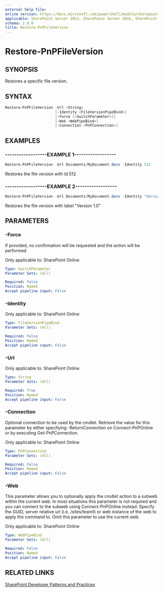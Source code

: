 ```yaml
---
external help file:
online version: https://docs.microsoft.com/powershell/module/sharepoint-pnp/restore-pnpfileversion
applicable: SharePoint Server 2013, SharePoint Server 2016, SharePoint Server 2019, SharePoint Online
schema: 2.0.0
title: Restore-PnPFileVersion
---
```


# Restore-PnPFileVersion

## SYNOPSIS
Restores a specific file version.

## SYNTAX 

```powershell
Restore-PnPFileVersion -Url <String>
                       [-Identity <FileVersionPipeBind>]
                       [-Force [<SwitchParameter>]]
                       [-Web <WebPipeBind>]
                       [-Connection <PnPConnection>]
```

## EXAMPLES

### ------------------EXAMPLE 1------------------
```powershell
Restore-PnPFileVersion -Url Documents/MyDocument.docx -Identity 512
```

Restores the file version with Id 512

### ------------------EXAMPLE 2------------------
```powershell
Restore-PnPFileVersion -Url Documents/MyDocument.docx -Identity "Version 1.0"
```

Restores the file version with label "Version 1.0"

## PARAMETERS

### -Force
If provided, no confirmation will be requested and the action will be performed

Only applicable to: SharePoint Online

```yaml
Type: SwitchParameter
Parameter Sets: (All)

Required: False
Position: Named
Accept pipeline input: False
```

### -Identity


Only applicable to: SharePoint Online

```yaml
Type: FileVersionPipeBind
Parameter Sets: (All)

Required: False
Position: Named
Accept pipeline input: False
```

### -Url


Only applicable to: SharePoint Online

```yaml
Type: String
Parameter Sets: (All)

Required: True
Position: Named
Accept pipeline input: False
```

### -Connection
Optional connection to be used by the cmdlet. Retrieve the value for this parameter by either specifying -ReturnConnection on Connect-PnPOnline or by executing Get-PnPConnection.

Only applicable to: SharePoint Online

```yaml
Type: PnPConnection
Parameter Sets: (All)

Required: False
Position: Named
Accept pipeline input: False
```

### -Web
This parameter allows you to optionally apply the cmdlet action to a subweb within the current web. In most situations this parameter is not required and you can connect to the subweb using Connect-PnPOnline instead. Specify the GUID, server relative url (i.e. /sites/team1) or web instance of the web to apply the command to. Omit this parameter to use the current web.

Only applicable to: SharePoint Online

```yaml
Type: WebPipeBind
Parameter Sets: (All)

Required: False
Position: Named
Accept pipeline input: False
```

## RELATED LINKS

[SharePoint Developer Patterns and Practices](https://aka.ms/sppnp)
